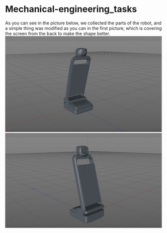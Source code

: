 # Mechanical-engineering_tasks
As you can see in the picture below, we collected the parts of the robot, and a simple thing was modified as you can in the first picture, which is covering the screen from the back to make the shape better.
![picture](Behind.jpeg)
![picture](Front.jpeg)
